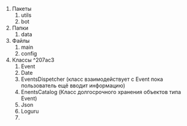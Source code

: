 1) Пакеты
	1. utils
	2. bot
2) Папки
	1. data
3)  Файлы
	1. main
	2. config
4) Классы ^207ac3
	1. Event
	2. Date
	3. EventsDispetcher (класс взаимодействует с Event пока пользователь ещё вводит      информацию)
	4. EnentsCatalog (Класс долгосрочного хранения объектов типа Event)
	5. Json
	6. Loguru
	7. 